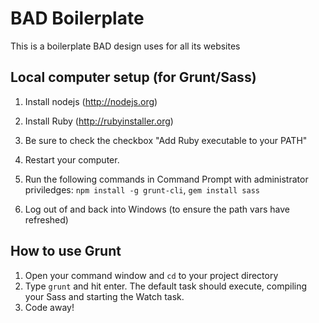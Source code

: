 BAD  Boilerplate
===============

This is a boilerplate BAD design uses for all its websites

## Local computer setup (for Grunt/Sass)
1. Install nodejs (http://nodejs.org)
2. Install Ruby (http://rubyinstaller.org)
3. Be sure to check the checkbox "Add Ruby executable to your PATH"
4. Restart your computer.
5. Run the following commands in Command Prompt with administrator priviledges: `npm install -g grunt-cli`, `gem install sass`

6. Log out of and back into Windows (to ensure the path vars have refreshed)

## How to use Grunt
1. Open your command window and `cd` to your project directory
2. Type `grunt` and hit enter. The default task should execute, compiling your Sass and starting the Watch task.
4. Code away!
